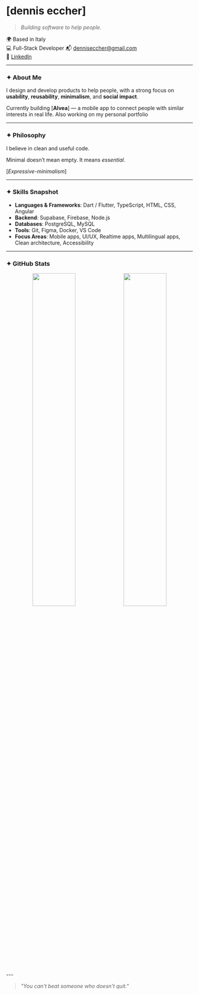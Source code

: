 # [dennis eccher]

> *Building software to help people.*

🌍 Based in Italy  
💻 Full-Stack Developer
📬 denniseccher@gmail.com  
📎 [LinkedIn](https://www.linkedin.com/in/dennis-eccher-96602a2a7/)

---

### ✦ About Me

I design and develop products to help people, with a strong focus on **usability**, **reusability**, **minimalism**, and **social impact**.

Currently building [**Alvea**] — a mobile app to connect people with similar interests in real life.
Also working on my personal portfolio

---

### ✦ Philosophy

I believe in clean and useful code.

Minimal doesn’t mean empty. It means *essential*.

[*Expressive-minimalism*]

---

### ✦ Skills Snapshot

- **Languages & Frameworks**: Dart / Flutter, TypeScript, HTML, CSS, Angular
- **Backend**: Supabase, Firebase, Node.js
- **Databases**: PostgreSQL, MySQL
- **Tools**: Git, Figma, Docker, VS Code
- **Focus Areas**: Mobile apps, UI/UX, Realtime apps, Multilingual apps, Clean architecture, Accessibility

---

### ✦ GitHub Stats

<p align="center">
  <img src="https://github-readme-stats.vercel.app/api?username=denniseccher&show_icons=true&hide_title=true&hide_rank=true&include_all_commits=true&hide=issues&theme=transparent" width="48%" />
  <img src="https://github-readme-stats.vercel.app/api/top-langs/?username=denniseccher&layout=compact&theme=transparent&hide_title=true" width="48%" />
</p>
---

> *"You can't beat someone who doesn't quit."*
